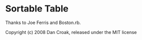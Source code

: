 Sortable Table
==============

Thanks to Joe Ferris and Boston.rb.

Copyright (c) 2008 Dan Croak, released under the MIT license
